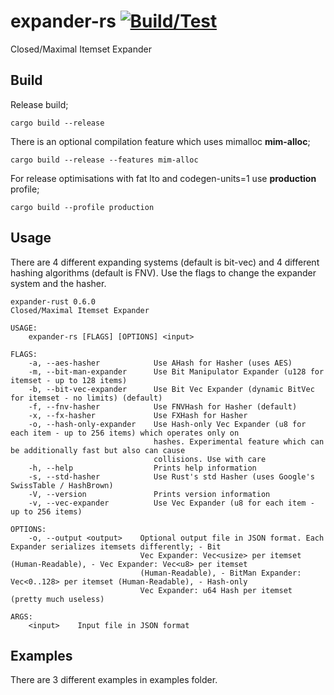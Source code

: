 # expander-rs [![Build/Test](https://github.com/gokberkkocak/expander-rs/actions/workflows/ci.yml/badge.svg)](https://github.com/gokberkkocak/expander-rs/actions/workflows/ci.yml)

Closed/Maximal Itemset Expander

## Build

Release build;

```
cargo build --release
```

There is an optional compilation feature which uses mimalloc __mim-alloc__;

```
cargo build --release --features mim-alloc
```

For release optimisations with fat lto and codegen-units=1 use __production__ profile;

```
cargo build --profile production
```


## Usage
There are 4 different expanding systems (default is bit-vec) and 4 different hashing algorithms (default is FNV). Use the flags to change the expander system and the hasher.  

```
expander-rust 0.6.0
Closed/Maximal Itemset Expander

USAGE:
    expander-rs [FLAGS] [OPTIONS] <input>

FLAGS:
    -a, --aes-hasher            Use AHash for Hasher (uses AES)
    -m, --bit-man-expander      Use Bit Manipulator Expander (u128 for itemset - up to 128 items)
    -b, --bit-vec-expander      Use Bit Vec Expander (dynamic BitVec for itemset - no limits) (default)
    -f, --fnv-hasher            Use FNVHash for Hasher (default)
    -x, --fx-hasher             Use FXHash for Hasher
    -o, --hash-only-expander    Use Hash-only Vec Expander (u8 for each item - up to 256 items) which operates only on
                                hashes. Experimental feature which can be additionally fast but also can cause
                                collisions. Use with care
    -h, --help                  Prints help information
    -s, --std-hasher            Use Rust's std Hasher (uses Google's SwissTable / HashBrown)
    -V, --version               Prints version information
    -v, --vec-expander          Use Vec Expander (u8 for each item - up to 256 items)

OPTIONS:
    -o, --output <output>    Optional output file in JSON format. Each Expander serializes itemsets differently; - Bit
                             Vec Expander: Vec<usize> per itemset (Human-Readable), - Vec Expander: Vec<u8> per itemset
                             (Human-Readable), - BitMan Expander: Vec<0..128> per itemset (Human-Readable), - Hash-only
                             Vec Expander: u64 Hash per itemset (pretty much useless)

ARGS:
    <input>    Input file in JSON format
```

## Examples

There are 3 different examples in examples folder.
